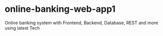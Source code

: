 # online-banking-web-app1
Online banking system with Frontend, Backend, Database, REST and more using latest Tech
